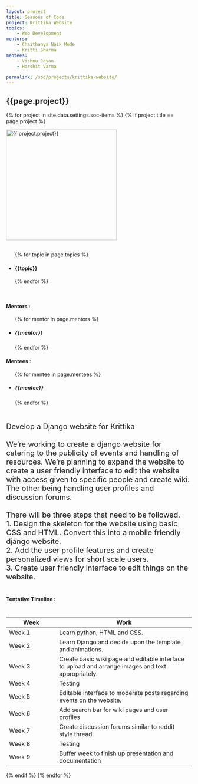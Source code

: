 ```yaml
---
layout: project
title: Seasons of Code
project: Krittika Website
topics:
    - Web Development
mentors:
    - Chaithanya Naik Mude 
    - Kritti Sharma   
mentees:
    - Vishnu Jayan
    - Harshit Varma

permalink: /soc/projects/krittika-website/
---
```


<h2 class="display1 m-3 p-3 text-center">{{page.project}}</h2>

{% for project in site.data.settings.soc-items %}
{% if project.title == page.project %}
<div>
    <img src="{{ site.baseurl }}/{{ project.image }}"  width = "300" height="300" alt="{{ project.project}}" class="border rounded img-soc">
</div>
<div>
    <br>
    <ul>
        {% for topic in page.topics %}
        <li><h4 class="text-primary text-center">{{topic}}</h4></li>
        {% endfor %}
    </ul>
    <br>
    <h4 class="display3  ">Mentors :</h4> 
    <ul>
        {% for mentor in page.mentors %}
        <li><h5 class=" ">{{mentor}}</h5></li>
        {% endfor %}
    </ul>
    <h4 class="display3  ">Mentees :</h4> 
    <ul>
        {% for mentee in page.mentees %}
        <li><h5 class="">{{mentee}}</h5></li>
        {% endfor %}
    </ul>
</div>
<div>
    <p class="display3" style = "font-size:20px;" >
        <br>
        Develop a Django website for Krittika
        <br><br>
        We’re working to create a django website for catering to the publicity of events and handling of resources. We’re planning to expand the website to create a user friendly interface to edit the website with access given to specific people and create wiki. The other being handling user profiles and discussion forums.
        <br><br>
        There will be three steps that need to be followed.
        <br>
        1. Design the skeleton for the website using basic CSS and HTML. Convert this into a mobile friendly django website.
        <br>
        2. Add the user profile features and create personalized views for short scale users.
        <br>
        3. Create user friendly interface to edit things on the website.
    </p>
</div>
<div>
    <h4 class="display3" style="margin:40px 0px 40px 0px;">Tentative Timeline :</h4>
    <table class="table table-striped">
    <thead>
        <tr>
        <th>Week</th>
        <th>Work</th>
        </tr>
    </thead>
    <tbody>
        <tr>
        <td style='width: 120px'>Week 1</td>
      <td>Learn python, HTML and CSS.</td>
    </tr>
    <tr>
      <td>Week 2</td>
      <td>Learn Django and decide upon the template and animations.</td>
    </tr>
    <tr>
      <td>Week 3</td>
      <td>Create basic wiki page and editable interface to upload and arrange images and text appropriately.</td>
    </tr>
    <tr>
      <td>Week 4</td>
      <td>Testing</td>
    </tr>
    <tr>
      <td>Week 5</td>
      <td>Editable interface to moderate posts regarding events on the website.</td>
    </tr>
    <tr>
      <td>Week 6</td>
      <td>Add search bar for wiki pages and user profiles</td>
    </tr>
    <tr>
      <td>Week 7</td>
      <td>Create discussion forums similar to reddit style thread.</td>
    </tr>
    <tr>
      <td>Week 8</td>
      <td>Testing</td>
    </tr>
    <tr>
      <td>Week 9</td>
      <td>Buffer week to finish up presentation and documentation</td>
    </tr>
    </tbody>
    </table>
</div>
{% endif %}
{% endfor %}
